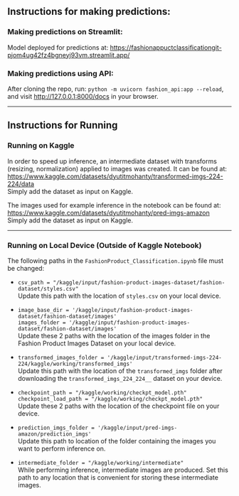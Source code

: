## Instructions for making predictions:

### Making predictions on Streamlit:

Model deployed for predictions at: https://fashionappuctclassificationgit-pjom4ug42fz4bgneyj93vm.streamlit.app/

### Making predictions using API:

After cloning the repo, run: `python -m uvicorn fashion_api:app --reload`, and visit http://127.0.0.1:8000/docs in your browser.

---

## Instructions for Running

### Running on Kaggle

In order to speed up inference, an intermediate dataset with transforms (resizing, normalization) applied to images was created. It can be found at:  
https://www.kaggle.com/datasets/dyutitmohanty/transformed-imgs-224-224/data  
Simply add the dataset as input on Kaggle.

The images used for example inference in the notebook can be found at:  
https://www.kaggle.com/datasets/dyutitmohanty/pred-imgs-amazon  
Simply add the dataset as input on Kaggle.

---

### Running on Local Device (Outside of Kaggle Notebook)

The following paths in the `FashionProduct_Classification.ipynb` file must be changed:

- `csv_path = "/kaggle/input/fashion-product-images-dataset/fashion-dataset/styles.csv"`  
  Update this path with the location of `styles.csv` on your local device.

- `image_base_dir = '/kaggle/input/fashion-product-images-dataset/fashion-dataset/images'`  
  `images_folder = '/kaggle/input/fashion-product-images-dataset/fashion-dataset/images'`  
  Update these 2 paths with the location of the images folder in the Fashion Product Images Dataset on your local device.

- `transformed_images_folder = '/kaggle/input/transformed-imgs-224-224/kaggle/working/transformed_imgs'`  
  Update this path with the location of the `transformed_imgs` folder after downloading the `transformed_imgs_224_224__` dataset on your device.

- `checkpoint_path = "/kaggle/working/checkpt_model.pth"`  
  `checkpoint_load_path = "/kaggle/working/checkpt_model.pth"`  
  Update these 2 paths with the location of the checkpoint file on your device.

- `prediction_imgs_folder = '/kaggle/input/pred-imgs-amazon/prediction_imgs'`  
  Update this path to location of the folder containing the images you want to perform inference on.

- `intermediate_folder = "/kaggle/working/intermediate"`  
  While performing inference, intermediate images are produced. Set this path to any location that is convenient for storing these intermediate images.
